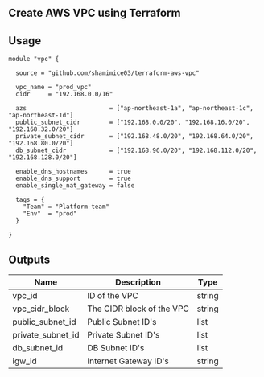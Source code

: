 ## Create AWS VPC using Terraform

## Usage
```
module "vpc" {

  source = "github.com/shamimice03/terraform-aws-vpc"

  vpc_name = "prod_vpc"
  cidr     = "192.168.0.0/16"

  azs                       = ["ap-northeast-1a", "ap-northeast-1c", "ap-northeast-1d"]
  public_subnet_cidr        = ["192.168.0.0/20", "192.168.16.0/20", "192.168.32.0/20"]
  private_subnet_cidr       = ["192.168.48.0/20", "192.168.64.0/20", "192.168.80.0/20"]
  db_subnet_cidr            = ["192.168.96.0/20", "192.168.112.0/20", "192.168.128.0/20"]
  
  enable_dns_hostnames      = true
  enable_dns_support        = true
  enable_single_nat_gateway = false

  tags = {
    "Team" = "Platform-team"
    "Env"  = "prod"
  }

}
```

## Outputs
| Name | Description | Type |
|------|---------|-----------|
vpc_id | ID of the VPC | string
vpc_cidr_block | The CIDR block of the VPC | string
public_subnet_id | Public Subnet ID's | list
private_subnet_id | Private Subnet ID's | list
db_subnet_id | DB Subnet ID's | list
igw_id | Internet Gateway ID's | string


